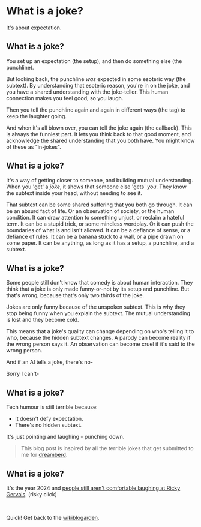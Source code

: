 # What is a joke?

It's about expectation.

## What is a joke?

You set up an expectation (the setup), and then do something else (the punchline).

But looking back, the punchline *was* expected in some esoteric way (the subtext). By understanding that esoteric reason, you're in on the joke, and you have a shared understanding with the joke-teller. This human connection makes you feel good, so you laugh.

Then you tell the punchline again and again in different ways (the tag) to keep the laughter going.

And when it's all blown over, you can tell the joke again (the callback). This is always the funniest part. It lets you think back to that good moment, and acknowledge the shared understanding that you both have. You might know of these as "in-jokes".

## What is a joke?

It's a way of getting closer to someone, and building mutual understanding. When you 'get' a *joke*, it shows that someone else 'gets' *you*. They know the subtext inside your head, without needing to see it.

That subtext can be some shared suffering that you both go through. It can be an absurd fact of life. Or an observation of society, or the human condition. It can draw attention to something unjust, or reclaim a hateful term. It can be a stupid trick, or some mindless wordplay. Or it can push the boundaries of what is and isn't allowed. It can be a defiance of sense, or a defiance of rules. It can be a banana stuck to a wall, or a pipe drawn on some paper. It can be anything, as long as it has a setup, a punchline, and a subtext.

## What is a joke?

Some people still don't know that comedy is about human interaction. They think that a joke is only made funny-or-not by its setup and punchline. But that's wrong, because that's only two thirds of the joke.

Jokes are only funny because of the unspoken subtext. This is why they stop being funny when you explain the subtext. The mutual understanding is lost and they become cold.

This means that a joke's quality can change depending on who's telling it to who, because the hidden subtext changes. A parody can become reality if the wrong person says it. An observation can become cruel if it's said to the wrong person.

And if an AI tells a joke, there's no- 

Sorry I can't-

## What is a joke?

Tech humour is still terrible because:

- It doesn't defy expectation.
- There's no hidden subtext.

It's just pointing and laughing - punching down.

> This blog post is inspired by all the terrible jokes that get submitted to me for [dreamberd](https://github.com/todepond/dreamberd).

## What is a joke?

It's the year 2024 and [people still aren't comfortable laughing at Ricky Gervais](https://youtu.be/adh0KGmgmQw?si=6hELtUy_KEKn1yet). (risky click)

<br>

Quick! Get back to the [wikiblogarden](/wikiblogarden).
